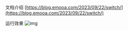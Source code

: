 文档介绍
[https://blog.emooa.com/2023/09/22/switch/](https://blog.emooa.com/2023/09/22/switch/)

运行效果
![img](/switch.gif)
